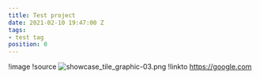 ```yaml
---
title: Test project
date: 2021-02-10 19:47:00 Z
tags:
- test tag
position: 0
---
```


!image
!source ![showcase_tile_graphic-03.png](/uploads/showcase_tile_graphic-03.png)
!linkto https://google.com